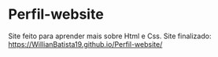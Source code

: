 # Perfil-website
Site feito para aprender mais sobre Html e Css.
Site finalizado: https://WillianBatista19.github.io/Perfil-website/
